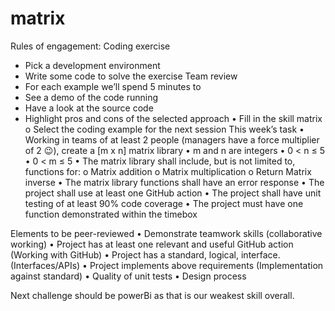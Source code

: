 # matrix
Rules of engagement:
Coding exercise
*	Pick a development environment
*	Write some code to solve the exercise
Team review
*	For each example we’ll spend 5 minutes to 
  *	See a demo of the code running
  *	Have a look at the source code
  *	Highlight pros and cons of the selected approach
•	Fill in the skill matrix
o	Select the coding example for the next session
This week’s task
•	Working in teams of at least 2 people (managers have a force multiplier of 2 😉), create a [m x n] matrix library
•	m and n are integers
•	0 < n ≤ 5
•	0 < m ≤ 5
•	The matrix library shall include, but is not limited to, functions for:
o	Matrix addition
o	Matrix multiplication
o	Return Matrix inverse
•	The matrix library functions shall have an error response
•	The project shall use at least one GitHub action
•	The project shall have unit testing of at least 90% code coverage
•	The project must have one function demonstrated within the timebox

Elements to be peer-reviewed
•	Demonstrate teamwork skills (collaborative working)
•	Project has at least one relevant and useful GitHub action (Working with GitHub)
•	Project has a standard, logical, interface. (Interfaces/APIs)
•	Project implements above requirements (Implementation against standard)
•	Quality of unit tests
•	Design process

Next challenge should be powerBi as that is our weakest skill overall.
